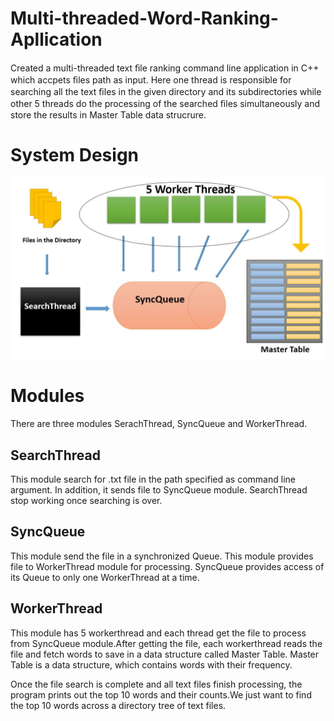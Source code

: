 # Multi-threaded-Word-Ranking-Apllication
Created a multi-threaded text ﬁle ranking command line application in C++ which accpets ﬁles path as input. Here one thread is responsible for searching all the text ﬁles in the given directory and its subdirectories while other 5 threads do the processing of the searched ﬁles simultaneously and store the results in Master Table data strucrure.


<h1> System Design </h1>


![Methodology](/Image/first1.PNG)

# Modules

There are three modules SerachThread, SyncQueue and WorkerThread.

## SearchThread

This module search for .txt file in the path specified as command line argument. In addition, it sends file to SyncQueue module. SearchThread stop working once searching is over.

## SyncQueue

This module send the file in a synchronized Queue. This module provides file to WorkerThread module for processing. SyncQueue provides access of its Queue to only one WorkerThread at a time.

## WorkerThread

This module has  5 workerthread and each thread get the file to process from SyncQueue module.After getting the file, each workerthread reads the file and fetch words to save in a data structure called Master Table. Master Table is a data structure, which contains words with their frequency.

Once the file search is complete and all text files finish processing, the program prints out the top 10 words
and their counts.We just want to find the top 10 words across a directory tree of text files.



